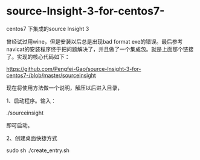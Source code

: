 # source-Insight-3-for-centos7-
 centos7 下集成的source Insight 3

曾经试过用wine，但是安装以后总是出现bad format exe的错误。最后参考navicat的安装程序终于把问题解决了，并且做了一个集成包。就是上面那个链接了。实现的核心代码如下： 


https://github.com/Pengfei-Gao/source-Insight-3-for-centos7-/blob/master/sourceinsight


现在将使用方法做一个说明，解压以后进入目录，

1、启动程序。输入：

./sourceinsight

即可启动。

2、创建桌面快捷方式

sudo sh ./create_entry.sh

 

